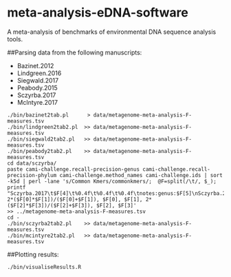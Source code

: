 # meta-analysis-eDNA-software

A meta-analysis of benchmarks of environmental DNA sequence analysis tools. 


##Parsing data from the following manuscripts:
- Bazinet.2012
- Lindgreen.2016
- Siegwald.2017
- Peabody.2015
- Sczyrba.2017
- McIntyre.2017

```
./bin/bazinet2tab.pl      > data/metagenome-meta-analysis-F-measures.tsv
./bin/lindgreen2tab2.pl  >> data/metagenome-meta-analysis-F-measures.tsv
./bin/siegwald2tab2.pl   >> data/metagenome-meta-analysis-F-measures.tsv
./bin/peabody2tab2.pl    >> data/metagenome-meta-analysis-F-measures.tsv
cd data/sczyrba/
paste cami-challenge.recall-precision-genus cami-challenge.recall-precision-phylum cami-challenge.method_names cami-challenge.ids | sort -k5d | perl -lane 's/Common Kmers/commonkmers/;  @F=split(/\t/, $_); printf "Sczyrba.2017\t$F[4]\t%0.4f\t%0.4f\t%0.4f\tnotes:genus:$F[5]\nSczyrba.2017\t$F[4]\t%0.4f\t%0.4f\t%0.4f\tnotes:phylum:$F[5]\n", 2*($F[0]*$F[1])/($F[0]+$F[1]), $F[0], $F[1], 2*($F[2]*$F[3])/($F[2]+$F[3]), $F[2], $F[3]'                                        >> ../metagenome-meta-analysis-F-measures.tsv
cd -
./bin/sczyrba2tab2.pl    >> data/metagenome-meta-analysis-F-measures.tsv
./bin/mcintyre2tab2.pl   >> data/metagenome-meta-analysis-F-measures.tsv
```


##Plotting results:

```
./bin/visualiseResults.R
```
